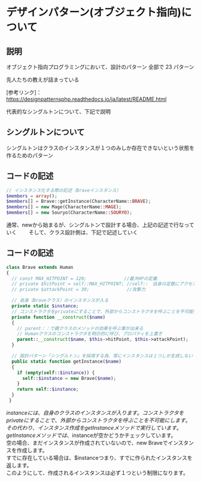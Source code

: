 # デザインパターン(オブジェクト指向)について
## 説明
オブジェクト指向プログラミングにおいて、設計のパターン
全部で 23 パターン

先人たちの教えが詰まっている

[参考リンク]：https://designpatternsphp.readthedocs.io/ja/latest/README.html

 代表的なシングルトンについて、下記で説明
 
 ## シングルトンについて
 シングルトンはクラスのインスタンスが１つのみしか存在できないという状態を作るためのパターン
 
 ## コードの記述
 
```php
// インスタンス化する際の記述（Braveインスタンス）
$members = array();
$members[] = Brave::getInstance(CharacterName::BRAVE);
$members[] = new Mage(CharacterName::MAGE);
$members[] = new Souryo(CharacterName::SOURYO);

```
通常、newから始まるが、シングルトンで設計する場合、上記の記述で行なっていく　　
そして、クラス設計側は、下記で記述していく　　
## コードの記述

```php
class Brave extends Human
{
  // const MAX_HITPOINT = 120;              //最大HPの定義
  // private $hitPoint = self::MAX_HITPOINT; //self::　自身の定数にアクセス。
  // private $attackPoint = 30;              //攻撃力

  // 自身（Braveクラス）のインスタンスが入る
  private static $instance;
  // コンストラクタをprivateにすることで、外部からコンストラクタを呼ぶことを不可能不可能する
  private function __construct($name)
  {
    // parent：：で親クラスのメソッドの効果を呼ぶ事が出来る
    // Humanクラスのコンストラクタを明示的に呼び、プロパティを上書き
    parent::__construct($name, $this->hitPoint, $this->attackPoint);
  }

  // 設計パターン「シングルトン」を採用する為、常にインスタンスは１つしか生成しない
  public static function getInstance($name)
  {
    if (empty(self::$instance)) {
      self::$instance = new Brave($name);
    }
    return self::$instance;
  }
 }

```
$instanceには、自身のクラスのインスタンスが入ります。  
コンストラクタをprivateにすることで、外部からコンストラクタを呼ぶことを不可能にします。  
その代わり、インスタンス作成をgetInstanceメソッドで実行しています。  
getInstanceメソッドでは、$instanceが空かどうかチェックしています。  
空の場合、まだインスタンスが作成されていないので、new Braveでインスタンスを作成します。  
すでに存在している場合は、$instanceつまり、すでに作られたインスタンスを返します。  
このようにして、作成されるインスタンスは必ず１つという制限になります。  



